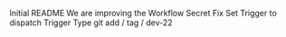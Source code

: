 Initial README
We are improving the Workflow
Secret Fix
Set Trigger to dispatch
Trigger Type
git add / tag / dev-22